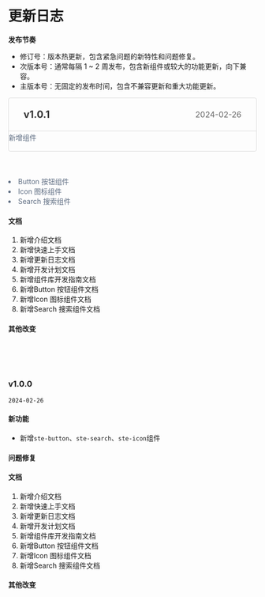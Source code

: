 # 更新日志

**发布节奏**

- 修订号：版本热更新，包含紧急问题的新特性和问题修复。
- 次版本号：通常每隔 1 ~ 2 周发布，包含新组件或较大的功能更新，向下兼容。
- 主版本号：无固定的发布时间，包含不兼容更新和重大功能更新。

<style>
.timeline {
	padding: 0 0 10px;
	position: relative;
	color: #5e6d82;
}
.page-changelog .timeline>.li:not(:last-child) {
	margin-bottom: 50px;
}
.page-changelog .timeline>.li {
	position: relative;
	padding-bottom: 15px;
	list-style: none;
	line-height: 1.8;
	border: 1px solid #ddd;
	border-radius: 4px;
}
.page-changelog .timeline h3 {
	margin: 0;
	padding: 15px 30px;
	border-bottom: 1px solid #ddd;
	font-size: 20px;
	color: #333;
	font-weight: 700;
}
.page-changelog .timeline em {
	position: absolute;
	right: 30px;
	font-style: normal;
	top: 23px;
	font-size: 16px;
	color: #666;
}
.page-changelog .timeline h4 {
	margin: 0 0 -10px;
	font-size: 18px;
	padding-left: 54px;
	padding-top: 30px;
	font-weight: 700;
	color: #1f2f3d;
}
.page-changelog .timeline ul {
	padding: 30px 30px 15px;
}
.page-changelog .timeline li .li-li {
	font-size: 16px;
	list-style: none;
	padding-left: 20px;
	padding-bottom: 5px;
	color: #333;
	word-break: break-all;
}

.page-changelog .timeline li .li-li:before {
	content: '';
	circle: 6px #333;
	transform: translateX(-20px);
	display: inline-block;
	vertical-align: middle;
}
.page-changelog .timeline ul ul {
    padding: 5px 0 0 27px;
}
.page-changelog .timeline p {
    margin: 0;
	font-size: 14px;
	color: #5e6d82;
	line-height: 1.5em;
}
</style>

<div class="page-changelog">
	<ui class="timeline">
		<li class="li">
			<h3>v1.0.1</h3>
			<p><em>2024-02-26</em></p>
			<h10>新增组件</h10>
			<ui>
				<li class="li-li">Button 按钮组件</li>
				<li class="li-li">Icon 图标组件</li>
				<li class="li-li">Search 搜索组件</li>
			</ui>
		</li>
	</ui>
</div>



#### 文档
1. 新增介绍文档
2. 新增快速上手文档
3. 新增更新日志文档
4. 新增开发计划文档
5. 新增组件库开发指南文档
6. 新增Button 按钮组件文档
7. 新增Icon 图标组件文档
8. 新增Search 搜索组件文档


#### 其他改变
<br/>
<br/>
<br/>

### v1.0.0

`2024-02-26`

#### 新功能

- 新增`ste-button`、`ste-search`、`ste-icon`组件

#### 问题修复



#### 文档
1. 新增介绍文档
2. 新增快速上手文档
3. 新增更新日志文档
4. 新增开发计划文档
5. 新增组件库开发指南文档
6. 新增Button 按钮组件文档
7. 新增Icon 图标组件文档
8. 新增Search 搜索组件文档


#### 其他改变

